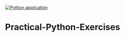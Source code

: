 [![Python application](https://github.com/l-mizrahi/Practical-Python-Exercises/actions/workflows/python-app.yml/badge.svg?branch=main)](https://github.com/l-mizrahi/Practical-Python-Exercises/actions/workflows/python-app.yml)

# Practical-Python-Exercises
